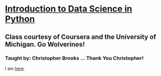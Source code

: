 # [Introduction to Data Science in Python](https://www.coursera.org/learn/python-data-analysis/home/welcome)  

## Class courtesy of Coursera and the University of Michigan. Go Wolverines!  

### Taught by: Christopher Brooks ... Thank You Christopher!

I am [here](https://www.coursera.org/learn/python-data-analysis/lecture/7Pm9b/advanced-python-lambda-and-list-comprehensions).
